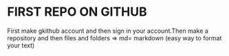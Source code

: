 # FIRST REPO ON GITHUB

First make gkithub account and then sign in  your account.Then make a repository and then files and folders
=> md= markdown (easy way to format your text)

